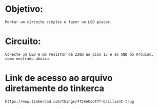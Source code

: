 # Objetivo:
    Montar um circuito simples e fazer um LED piscar.
    
# Circuito:
    Conecte um LED e um resistor de 220Ω ao pino 13 e ao GND do Arduino, como mostrado abaixo.

# Link de acesso ao arquivo diretamente do tinkerca
    https://www.tinkercad.com/things/4T5RekootYf-brilliant-trug